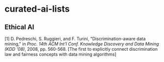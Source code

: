 # curated-ai-lists

## Ethical AI

[1] D. Pedreschi, S. Ruggieri, and F. Turini, "Discrimination-aware data mining," in *Proc. 14th ACM Int'l Conf. Knowledge Discovery and Data Mining (KDD '08)*, 2008, pp. 560-568.
[The first to explicitly connect discrimination law and fairness concepts with data mining algorithms]
